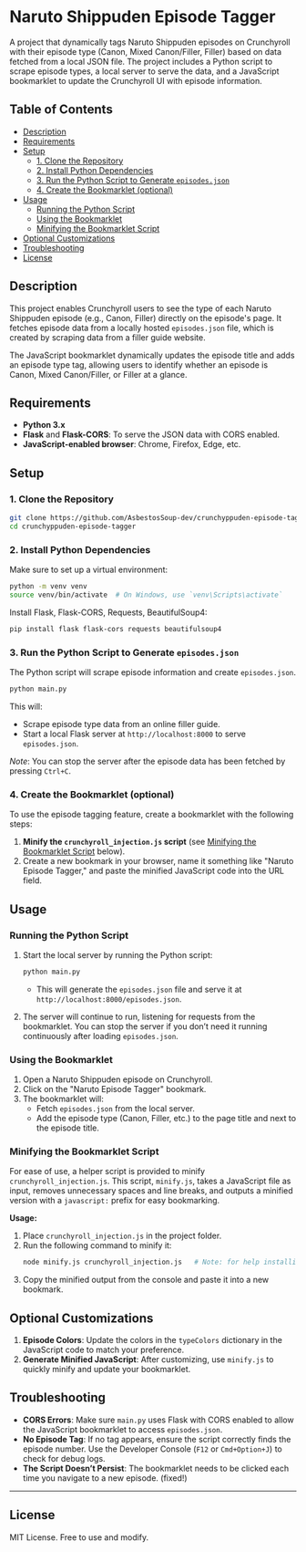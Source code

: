 
# Naruto Shippuden Episode Tagger

A project that dynamically tags Naruto Shippuden episodes on Crunchyroll with their episode type (Canon, Mixed Canon/Filler, Filler) based on data fetched from a local JSON file. The project includes a Python script to scrape episode types, a local server to serve the data, and a JavaScript bookmarklet to update the Crunchyroll UI with episode information.

## Table of Contents
  * [Description](#description)
  * [Requirements](#requirements)
  * [Setup](#setup)
    * [1. Clone the Repository](#1-clone-the-repository)
    * [2. Install Python Dependencies](#2-install-python-dependencies)
    * [3. Run the Python Script to Generate `episodes.json`](#3-run-the-python-script-to-generate-episodesjson)
    * [4. Create the Bookmarklet (optional)](#4-create-the-bookmarklet-optional)
  * [Usage](#usage)
    * [Running the Python Script](#running-the-python-script)
    * [Using the Bookmarklet](#using-the-bookmarklet)
    * [Minifying the Bookmarklet Script](#minifying-the-bookmarklet-script)
  * [Optional Customizations](#optional-customizations)
  * [Troubleshooting](#troubleshooting)
  * [License](#license)

## Description
This project enables Crunchyroll users to see the type of each Naruto Shippuden episode (e.g., Canon, Filler) directly on the episode's page. It fetches episode data from a locally hosted `episodes.json` file, which is created by scraping data from a filler guide website.

The JavaScript bookmarklet dynamically updates the episode title and adds an episode type tag, allowing users to identify whether an episode is Canon, Mixed Canon/Filler, or Filler at a glance.

## Requirements

- **Python 3.x**
- **Flask** and **Flask-CORS**: To serve the JSON data with CORS enabled.
- **JavaScript-enabled browser**: Chrome, Firefox, Edge, etc.

## Setup

### 1. Clone the Repository
```bash
git clone https://github.com/AsbestosSoup-dev/crunchyppuden-episode-tagger.git
cd crunchyppuden-episode-tagger
```

### 2. Install Python Dependencies
Make sure to set up a virtual environment:
```bash
python -m venv venv
source venv/bin/activate  # On Windows, use `venv\Scripts\activate`
```

Install Flask, Flask-CORS, Requests, BeautifulSoup4:
```bash
pip install flask flask-cors requests beautifulsoup4
```

### 3. Run the Python Script to Generate `episodes.json`
The Python script will scrape episode information and create `episodes.json`.

```bash
python main.py
```

This will:
- Scrape episode type data from an online filler guide.
- Start a local Flask server at `http://localhost:8000` to serve `episodes.json`.

_Note_: You can stop the server after the episode data has been fetched by pressing `Ctrl+C`.

### 4. Create the Bookmarklet (optional)

To use the episode tagging feature, create a bookmarklet with the following steps:

1. **Minify the `crunchyroll_injection.js` script** (see [Minifying the Bookmarklet Script](#minifying-the-bookmarklet-script) below).
2. Create a new bookmark in your browser, name it something like "Naruto Episode Tagger," and paste the minified JavaScript code into the URL field.

## Usage

### Running the Python Script

1. Start the local server by running the Python script:
   ```bash
   python main.py
   ```
   - This will generate the `episodes.json` file and serve it at `http://localhost:8000/episodes.json`.

2. The server will continue to run, listening for requests from the bookmarklet. You can stop the server if you don’t need it running continuously after loading `episodes.json`.

### Using the Bookmarklet

1. Open a Naruto Shippuden episode on Crunchyroll.
2. Click on the "Naruto Episode Tagger" bookmark.
3. The bookmarklet will:
   - Fetch `episodes.json` from the local server.
   - Add the episode type (Canon, Filler, etc.) to the page title and next to the episode title.

### Minifying the Bookmarklet Script

For ease of use, a helper script is provided to minify `crunchyroll_injection.js`. This script, `minify.js`, takes a JavaScript file as input, removes unnecessary spaces and line breaks, and outputs a minified version with a `javascript:` prefix for easy bookmarking.

**Usage:**

1. Place `crunchyroll_injection.js` in the project folder.
2. Run the following command to minify it:
   ```bash
   node minify.js crunchyroll_injection.js   # Note: for help installing Node, check [the Node.org site](https://nodejs.org/en/learn/getting-started/how-to-install-nodejs)
   ```
3. Copy the minified output from the console and paste it into a new bookmark.

## Optional Customizations

1. **Episode Colors**: Update the colors in the `typeColors` dictionary in the JavaScript code to match your preference.
2. **Generate Minified JavaScript**: After customizing, use `minify.js` to quickly minify and update your bookmarklet.

## Troubleshooting

- **CORS Errors**: Make sure `main.py` uses Flask with CORS enabled to allow the JavaScript bookmarklet to access `episodes.json`.
- **No Episode Tag**: If no tag appears, ensure the script correctly finds the episode number. Use the Developer Console (`F12` or `Cmd+Option+J`) to check for debug logs.
- **The Script Doesn’t Persist**: The bookmarklet needs to be clicked each time you navigate to a new episode. (fixed!)

---

## License
MIT License. Free to use and modify.

